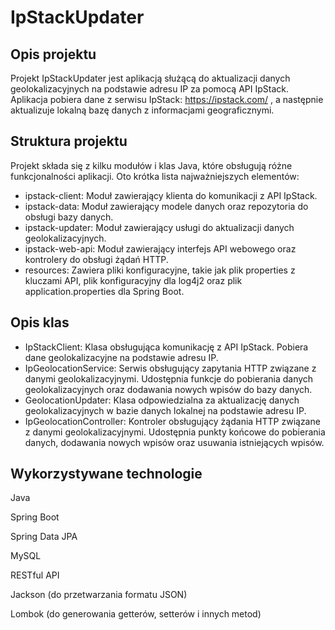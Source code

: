 # IpStackUpdater

## Opis projektu

Projekt IpStackUpdater jest aplikacją służącą do aktualizacji danych geolokalizacyjnych na podstawie adresu IP za pomocą API IpStack. Aplikacja pobiera dane z serwisu IpStack: https://ipstack.com/ , a następnie aktualizuje lokalną bazę danych z informacjami geograficznymi.

## Struktura projektu

Projekt składa się z kilku modułów i klas Java, które obsługują różne funkcjonalności aplikacji. Oto krótka lista najważniejszych elementów:

* ipstack-client: Moduł zawierający klienta do komunikacji z API IpStack.
* ipstack-data: Moduł zawierający modele danych oraz repozytoria do obsługi bazy danych.
* ipstack-updater: Moduł zawierający usługi do aktualizacji danych geolokalizacyjnych.
* ipstack-web-api: Moduł zawierający interfejs API webowego oraz kontrolery do obsługi żądań HTTP.
* resources: Zawiera pliki konfiguracyjne, takie jak plik properties z kluczami API, plik konfiguracyjny dla log4j2 oraz plik application.properties dla Spring Boot.

## Opis klas

* IpStackClient: Klasa obsługująca komunikację z API IpStack. Pobiera dane geolokalizacyjne na podstawie adresu IP.
* IpGeolocationService: Serwis obsługujący zapytania HTTP związane z danymi geolokalizacyjnymi. Udostępnia funkcje do pobierania danych geolokalizacyjnych oraz dodawania nowych wpisów do bazy danych.
* GeolocationUpdater: Klasa odpowiedzialna za aktualizację danych geolokalizacyjnych w bazie danych lokalnej na podstawie adresu IP.
* IpGeolocationController: Kontroler obsługujący żądania HTTP związane z danymi geolokalizacyjnymi. Udostępnia punkty końcowe do pobierania danych, dodawania nowych wpisów oraz usuwania istniejących wpisów.

## Wykorzystywane technologie

Java

Spring Boot

Spring Data JPA

MySQL

RESTful API

Jackson (do przetwarzania formatu JSON)

Lombok (do generowania getterów, setterów i innych metod)
